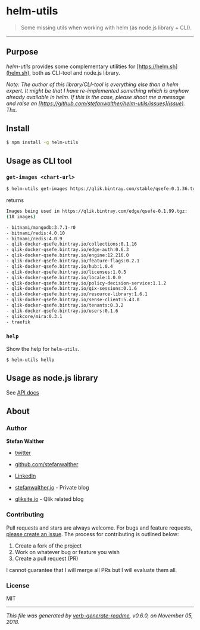 # helm-utils

> Some missing utils when working with helm (as node.js library + CLI).

---

## Purpose

_helm-utils_ provides some complementary utilities for [https://helm.sh](helm.sh), both as CLI-tool and node.js library.

_Note: The author of this library/CLI-tool is everything else than a helm expert. It might be that I have re-implemented something which is anyhow already available in helm. If this is the case, please shoot me a message and raise an [https://github.com/stefanwalther/helm-utils/issues](issue). Thx._

## Install

```bash
$ npm install -g helm-utils
```

## Usage as CLI tool

### `get-images <chart-url>`

```bash
$ helm-utils get-images https://qlik.bintray.com/stable/qsefe-0.1.36.tgz
```

returns

```bash
Images being used in https://qlik.bintray.com/edge/qsefe-0.1.99.tgz:
(18 images)

- bitnami/mongodb:3.7.1-r0
- bitnami/redis:4.0.10
- bitnami/redis:4.0.9
- qlik-docker-qsefe.bintray.io/collections:0.1.16
- qlik-docker-qsefe.bintray.io/edge-auth:0.6.3
- qlik-docker-qsefe.bintray.io/engine:12.216.0
- qlik-docker-qsefe.bintray.io/feature-flags:0.2.1
- qlik-docker-qsefe.bintray.io/hub:1.0.4
- qlik-docker-qsefe.bintray.io/licenses:1.0.5
- qlik-docker-qsefe.bintray.io/locale:1.0.0
- qlik-docker-qsefe.bintray.io/policy-decision-service:1.1.2
- qlik-docker-qsefe.bintray.io/qix-sessions:0.1.6
- qlik-docker-qsefe.bintray.io/resource-library:1.6.1
- qlik-docker-qsefe.bintray.io/sense-client:5.43.0
- qlik-docker-qsefe.bintray.io/tenants:0.3.2
- qlik-docker-qsefe.bintray.io/users:0.1.6
- qlikcore/mira:0.3.1
- traefik
```

### `help`

Show the help for `helm-utils`.

```
$ helm-utils hellp
```

## Usage as node.js library

See [API docs](./docs/api.md)

## About

### Author
**Stefan Walther**

* [twitter](http://twitter.com/waltherstefan)  
* [github.com/stefanwalther](http://github.com/stefanwalther) 
* [LinkedIn](https://www.linkedin.com/in/stefanwalther/) 

* [stefanwalther.io](http://stefanwalther.io) - Private blog
* [qliksite.io](http://qliksite.io) - Qlik related blog

### Contributing
Pull requests and stars are always welcome. For bugs and feature requests, [please create an issue](https://github.com/stefanwalther/helm-utils/issues). The process for contributing is outlined below:

1. Create a fork of the project
2. Work on whatever bug or feature you wish
3. Create a pull request (PR)

I cannot guarantee that I will merge all PRs but I will evaluate them all.

### License
MIT

***

_This file was generated by [verb-generate-readme](https://github.com/verbose/verb-generate-readme), v0.6.0, on November 05, 2018._

